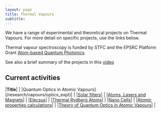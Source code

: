 ```yaml
---
layout: page
title: Thermal Vapours
subtitle:
---
```


We have a range of experimental and theoretical projects on Thermal Vapours. For more detail on specific projects, use the links below.

Thermal vapour spectroscopy is funded by STFC and the EPSRC Platform Grant [Atom-based Quantum Photonics](https://web.archive.org/web/20220810200230/https://gow.epsrc.ukri.org/NGBOViewGrant.aspx?GrantRef=EP/R002061/1).

See also a brief summary of the projects in this [video](https://www.youtube.com/watch?v=wRXSWgUO8lc)

## Current activities

|**Title**|   |
|Quantum Optics in Atomic Vapours](/research/vapours/optics_expt)|   |
|[Solar filters](/research/vapours/solar)|   |
|[Atoms, Lasers and Magnets](/research/vapours/magnets)|   |
|[Elecsus](/research/vapours/elecsus)|   |
|[Thermal Rydberg Atoms](/research/vapours/thermal_ryd)|   |
|[Nano Cells](/research/vapours/nanocell)|   |
|[Atomic properties calculations](/research/vapours/calcs)|   |
|[Theory of Quantum Optics in Atomic Vapours](/research/vapours/optics)|   |

